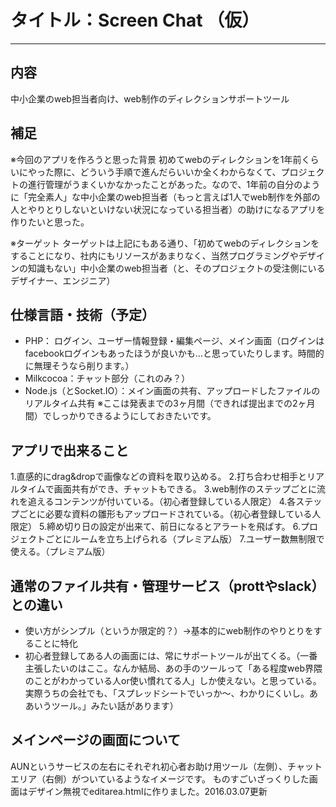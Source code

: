 # タイトル：Screen Chat （仮）

---

## 内容
中小企業のweb担当者向け、web制作のディレクションサポートツール

## 補足
※今回のアプリを作ろうと思った背景
初めてwebのディレクションを1年前くらいにやった際に、どういう手順で進んだらいいか全くわからなくて、プロジェクトの進行管理がうまくいかなかったことがあった。なので、1年前の自分のように「完全素人」な中小企業のweb担当者（もっと言えば1人でweb制作を外部の人とやりとりしないといけない状況になっている担当者）の助けになるアプリを作りたいと思った。

※ターゲット
ターゲットは上記にもある通り、「初めてwebのディレクションをすることになり、社内にもリソースがあまりなく、当然プログラミングやデザインの知識もない」中小企業のweb担当者（と、そのプロジェクトの受注側にいるデザイナー、エンジニア）



## 仕様言語・技術（予定）
- PHP： ログイン、ユーザー情報登録・編集ページ、メイン画面（ログインはfacebookログインもあったほうが良いかも…と思っていたりします。時間的に無理そうなら削ります。）
- Milkcocoa：チャット部分（これのみ？）
- Node.js（とSocket.IO）：メイン画面の共有、アップロードしたファイルのリアルタイム共有
※ここは発表までの3ヶ月間（できれば提出までの2ヶ月間）でしっかりできるようにしておきたいです。


## アプリで出来ること

1.直感的にdrag&dropで画像などの資料を取り込める。
2.打ち合わせ相手とリアルタイムで画面共有ができ、チャットもできる。
3.web制作のステップごとに流れを追えるコンテンツが付いている。（初心者登録している人限定）
4.各ステップごとに必要な資料の雛形もアップロードされている。（初心者登録している人限定）
5.締め切り日の設定が出来て、前日になるとアラートを飛ばす。
6.プロジェクトごとにルームを立ち上げられる（プレミアム版）
7.ユーザー数無制限で使える。（プレミアム版）


## 通常のファイル共有・管理サービス（prottやslack）との違い
- 使い方がシンプル（というか限定的？）→基本的にweb制作のやりとりをすることに特化
- 初心者登録してある人の画面には、常にサポートツールが出てくる。（一番主張したいのはここ。なんか結局、あの手のツールって「ある程度web界隈のことがわかっている人or使い慣れてる人」しか使えない。と思っている。実際うちの会社でも、「スプレッドシートでいっか〜、わかりにくいし。ああいうツール。」みたい話があります）


## メインページの画面について

AUNというサービスの左右にそれぞれ初心者お助け用ツール（左側）、チャットエリア（右側）がついているようなイメージです。
ものすごいざっくりした画面はデザイン無視でeditarea.htmlに作りました。2016.03.07更新